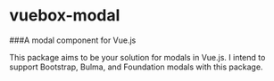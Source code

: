 # vuebox-modal
###A modal component for Vue.js

This package aims to be your solution for modals in Vue.js. I intend to support Bootstrap, Bulma, and Foundation modals with this package.
